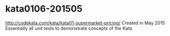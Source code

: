 # kata0106-201505
http://codekata.com/kata/kata01-supermarket-pricing/
Created in May 2015
Essentially all unit tests to demonstrate concepts of the Kata
